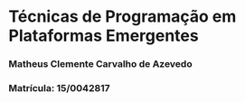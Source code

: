 # Técnicas de Programação em Plataformas Emergentes

### Matheus Clemente Carvalho de Azevedo

### Matrícula: 15/0042817
